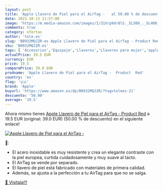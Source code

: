 ```yaml
---
layout: post
title: 'Apple Llavero de Piel para el AirTag -   al 50.00 % de descuento'
date: 2021-10-13 11:57:00
image: 'https://m.media-amazon.com/images/I/31Xrp9dr8lS._SL500_._SL400_.jpg'
comments: true
category: ofertas
author: 'tole.es'
slug: 'B0932MQJZR-es Apple Llavero de Piel para el AirTag - Product Red'
sku: 'B0932MQJZR-es'
tags: [ 'Accesorios','Equipaje','Llaveros','Llaveros para mujer','apple', ]
actualPrice: 19.5 EUR
currency: EUR
price: 19.5
comparePrice: 39.0 EUR
prodname: 'Apple Llavero de Piel para el AirTag -  Product  Red'
country: 'es'
flag: '🇪🇸'
brand: 'Apple'
buyurl: 'https://www.amazon.es/dp/B0932MQJZR/?tag=tolees-21'
descuento: '50.00'
average: '19.5'
---
```


Ahora mismo tienes [Apple Llavero de Piel para el AirTag -  Product  Red](https://www.amazon.es/dp/B0932MQJZR/?tag=tolees-21) a 19.5 EUR (original: 39.0 EUR) (50.00 %  de descuento) en el siguiente enlace!

[![Apple Llavero de Piel para el AirTag -  ](https://m.media-amazon.com/images/I/31Xrp9dr8lS._SL500_._SL400_.jpg)](https://www.amazon.es/dp/B0932MQJZR/?tag=tolees-21)

🔎:

- El acero inoxidable es muy resistente y crea un elegante contraste con la piel europea, curtida cuidadosamente y muy suave al tacto.
- El AirTag se vende por separado.
- El llavero de piel está fabricado con materiales de primera calidad.
- Además, se ajusta a la perfección a tu AirTag para que no se salga.

[🛒 Visítala!!!](https://www.amazon.es/dp/B0932MQJZR/?tag=tolees-21)

